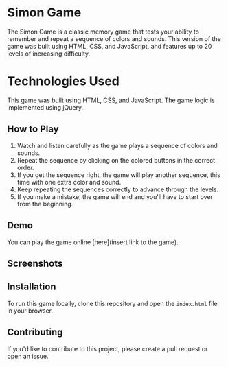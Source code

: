 # Simon Game

The Simon Game is a classic memory game that tests your ability to remember and repeat a sequence of colors and sounds. This version of the game was built using HTML, CSS, and JavaScript, and features up to 20 levels of increasing difficulty.

# Technologies Used
This game was built using HTML, CSS, and JavaScript. The game logic is implemented using jQuery.

## How to Play

1. Watch and listen carefully as the game plays a sequence of colors and sounds.
2. Repeat the sequence by clicking on the colored buttons in the correct order.
3. If you get the sequence right, the game will play another sequence, this time with one extra color and sound.
4. Keep repeating the sequences correctly to advance through the levels.
5. If you make a mistake, the game will end and you'll have to start over from the beginning.

## Demo

You can play the game online [here](insert link to the game).

## Screenshots



## Installation

To run this game locally, clone this repository and open the `index.html` file in your browser.


## Contributing

If you'd like to contribute to this project, please create a pull request or open an issue.
